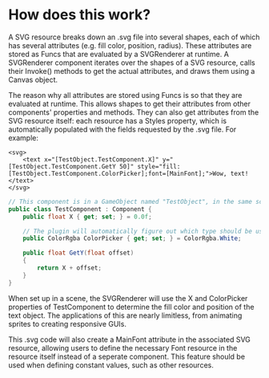 # How does this work?

A SVG resource breaks down an .svg file into several shapes, each of which has several attributes (e.g. fill color, position,
radius). These attributes are stored as Funcs that are evaluated by a SVGRenderer at runtime. A SVGRenderer component iterates
over the shapes of a SVG resource, calls their Invoke() methods to get the actual attributes, and draws them using a Canvas object.

The reason why all attributes are stored using Funcs is so that they are evaluated at runtime. This allows shapes to get their
attributes from other components' properties and methods. They can also get attributes from the SVG resource itself: each resource
has a Styles property, which is automatically populated with the fields requested by the .svg file. For example:

```
<svg>
    <text x="[TestObject.TestComponent.X]" y="[TestObject.TestComponent.GetY 50]" style="fill:[TestObject.TestComponent.ColorPicker];font=[MainFont];">Wow, text!</text>
</svg>
```

```cs
// This component is in a GameObject named "TestObject", in the same scene as the SVGRenderer
public class TestComponent : Component {
    public float X { get; set; } = 0.0f;

    // The plugin will automatically figure out which type should be used for an attribute
    public ColorRgba ColorPicker { get; set; } = ColorRgba.White;

    public float GetY(float offset)
    {
        return X + offset;
    }
}
```

When set up in a scene, the SVGRenderer will use the X and ColorPicker properties of TestComponent to determine the fill color and
position of the text object. The applications of this are nearly limitless, from animating sprites to creating responsive GUIs.

This .svg code will also create a MainFont attribute in the associated SVG resource, allowing users to define the necessary Font
resource in the resource itself instead of a seperate component. This feature should be used when defining constant values, such
as other resources.
